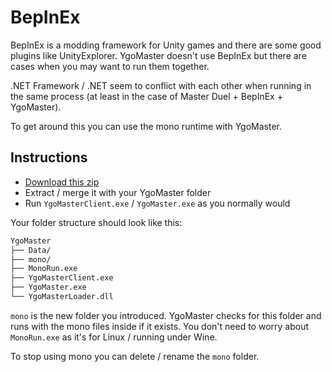 # BepInEx

BepInEx is a modding framework for Unity games and there are some good plugins like UnityExplorer. YgoMaster doesn't use BepInEx but there are cases when you may want to run them together.

.NET Framework / .NET seem to conflict with each other when running in the same process (at least in the case of Master Duel + BepInEx + YgoMaster).

To get around this you can use the mono runtime with YgoMaster.

## Instructions

- [Download this zip](https://github.com/user-attachments/files/16606063/YgoMaster-mono.zip)
- Extract / merge it with your YgoMaster folder
- Run `YgoMasterClient.exe` / `YgoMaster.exe` as you normally would

Your folder structure should look like this:

```md
YgoMaster
├── Data/
├── mono/
├── MonoRun.exe
├── YgoMasterClient.exe
├── YgoMaster.exe
└── YgoMasterLoader.dll
```

`mono` is the new folder you introduced. YgoMaster checks for this folder and runs with the mono files inside if it exists. You don't need to worry about `MonoRun.exe` as it's for Linux / running under Wine.

To stop using mono you can delete / rename the `mono` folder.
